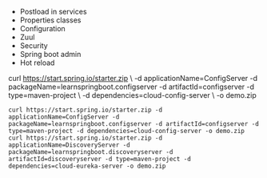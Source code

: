 - Postload in services
- Properties classes
- Configuration
- Zuul
- Security
- Spring boot admin
- Hot reload


curl https://start.spring.io/starter.zip \\
    -d applicationName=ConfigServer
    -d packageName=learnspringboot.configserver
    -d artifactId=configserver
    -d type=maven-project \\
    -d dependencies=cloud-config-server \\
    -o demo.zip
    
    curl https://start.spring.io/starter.zip -d applicationName=ConfigServer -d packageName=learnspringboot.configserver -d artifactId=configserver -d type=maven-project -d dependencies=cloud-config-server -o demo.zip
    curl https://start.spring.io/starter.zip -d applicationName=DiscoveryServer -d packageName=learnspringboot.discoveryserver -d artifactId=discoveryserver -d type=maven-project -d dependencies=cloud-eureka-server -o demo.zip